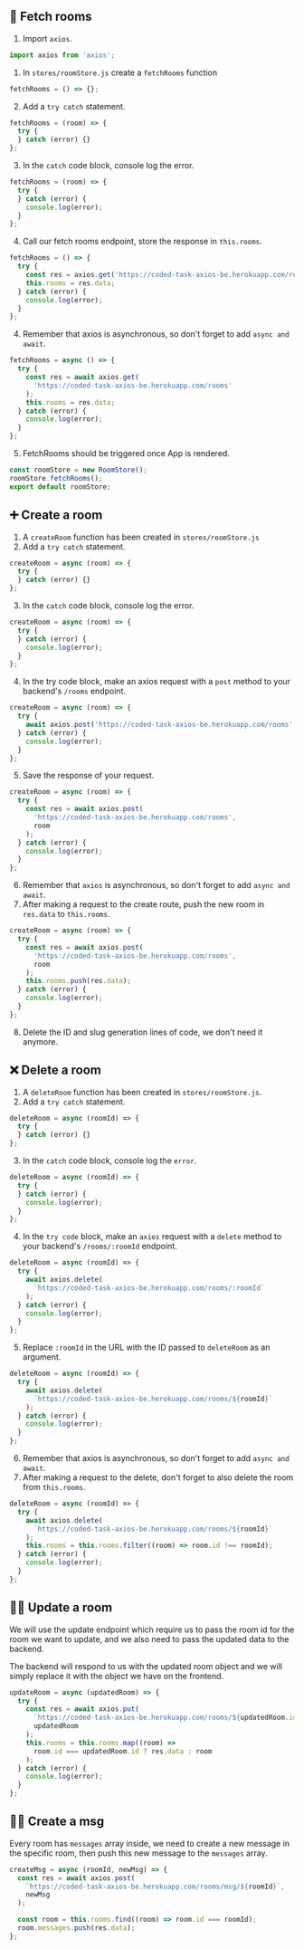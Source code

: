 ## 🚪 Fetch rooms

1. Import `axios`.

```js
import axios from 'axios';
```

1. In `stores/roomStore.js` create a `fetchRooms` function

```js
fetchRooms = () => {};
```

2. Add a `try catch` statement.

```js
fetchRooms = (room) => {
  try {
  } catch (error) {}
};
```

3. In the `catch` code block, console log the error.

```js
fetchRooms = (room) => {
  try {
  } catch (error) {
    console.log(error);
  }
};
```

4. Call our fetch rooms endpoint, store the response in `this.rooms`.

```js
fetchRooms = () => {
  try {
    const res = axios.get('https://coded-task-axios-be.herokuapp.com/rooms');
    this.rooms = res.data;
  } catch (error) {
    console.log(error);
  }
};
```

4. Remember that axios is asynchronous, so don't forget to add `async and await`.

```js
fetchRooms = async () => {
  try {
    const res = await axios.get(
      'https://coded-task-axios-be.herokuapp.com/rooms'
    );
    this.rooms = res.data;
  } catch (error) {
    console.log(error);
  }
};
```

5. FetchRooms should be triggered once App is rendered.

```js
const roomStore = new RoomStore();
roomStore.fetchRooms();
export default roomStore;
```

## ➕ Create a room

1. A `createRoom` function has been created in `stores/roomStore.js`
2. Add a `try catch` statement.

```js
createRoom = async (room) => {
  try {
  } catch (error) {}
};
```

3. In the `catch` code block, console log the error.

```js
createRoom = async (room) => {
  try {
  } catch (error) {
    console.log(error);
  }
};
```

4. In the try code block, make an axios request with a `post` method to your backend's `/rooms` endpoint.

```js
createRoom = async (room) => {
  try {
    await axios.post('https://coded-task-axios-be.herokuapp.com/rooms', room);
  } catch (error) {
    console.log(error);
  }
};
```

5. Save the response of your request.

```js
createRoom = async (room) => {
  try {
    const res = await axios.post(
      'https://coded-task-axios-be.herokuapp.com/rooms',
      room
    );
  } catch (error) {
    console.log(error);
  }
};
```

6. Remember that `axios` is asynchronous, so don't forget to add `async and await`.
7. After making a request to the create route, push the new room in `res.data` to `this.rooms`.

```js
createRoom = async (room) => {
  try {
    const res = await axios.post(
      'https://coded-task-axios-be.herokuapp.com/rooms',
      room
    );
    this.rooms.push(res.data);
  } catch (error) {
    console.log(error);
  }
};
```

8. Delete the ID and slug generation lines of code, we don't need it anymore.

## ❌ Delete a room

1. A `deleteRoom` function has been created in `stores/roomStore.js`.
2. Add a `try catch` statement.

```js
deleteRoom = async (roomId) => {
  try {
  } catch (error) {}
};
```

3. In the `catch` code block, console log the `error`.

```js
deleteRoom = async (roomId) => {
  try {
  } catch (error) {
    console.log(error);
  }
};
```

4. In the `try code` block, make an `axios` request with a `delete` method to your backend's `/rooms/:roomId` endpoint.

```js
deleteRoom = async (roomId) => {
  try {
    await axios.delete(
      `https://coded-task-axios-be.herokuapp.com/rooms/:roomId`
    );
  } catch (error) {
    console.log(error);
  }
};
```

5. Replace `:roomId` in the URL with the ID passed to `deleteRoom` as an argument.

```js
deleteRoom = async (roomId) => {
  try {
    await axios.delete(
      `https://coded-task-axios-be.herokuapp.com/rooms/${roomId}`
    );
  } catch (error) {
    console.log(error);
  }
};
```

6. Remember that axios is asynchronous, so don't forget to add `async and await`.
7. After making a request to the delete, don't forget to also delete the room from `this.rooms`.

```js
deleteRoom = async (roomId) => {
  try {
    await axios.delete(
      `https://coded-task-axios-be.herokuapp.com/rooms/${roomId}`
    );
    this.rooms = this.rooms.filter((room) => room.id !== roomId);
  } catch (error) {
    console.log(error);
  }
};
```

## 🤼‍♂️ Update a room

We will use the update endpoint which require us to pass the room id for the room we want to update, and we also need to pass the updated data to the backend.

The backend will respond to us with the updated room object and we will simply replace it with the object we have on the frontend.

```js
updateRoom = async (updatedRoom) => {
  try {
    const res = await axios.put(
      `https://coded-task-axios-be.herokuapp.com/rooms/${updatedRoom.id}`,
      updatedRoom
    );
    this.rooms = this.rooms.map((room) =>
      room.id === updatedRoom.id ? res.data : room
    );
  } catch (error) {
    console.log(error);
  }
};
```

## 🤼‍♂️ Create a msg

Every room has `messages` array inside, we need to create a new message in the specific room, then push this new message to the `messages` array.

```js
createMsg = async (roomId, newMsg) => {
  const res = await axios.post(
    `https://coded-task-axios-be.herokuapp.com/rooms/msg/${roomId}`,
    newMsg
  );

  const room = this.rooms.find((room) => room.id === roomId);
  room.messages.push(res.data);
};
```
